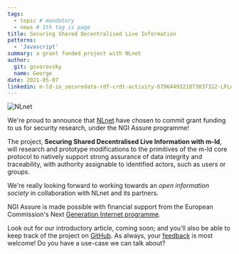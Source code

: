 ```yaml
---
tags:
  - topic # mandatory
  - news # 1th tag is page
title: Securing Shared Decentralised Live Information
patterns:
  - 'Javascript'
summary: a grant funded project with NLnet
author:
  git: gsvarovsky
  name: George
date: 2021-05-07
linkedin: m-ld-io_securedata-rdf-crdt-activity-6796449321073037312-LFLo
---
```

![NLnet](/media/logo_nlnet.svg)

We're proud to announce that [NLnet](https://nlnet.nl) have chosen to commit
grant funding to us for security research, under the NGI Assure programme!

The project, **Securing Shared Decentralised Live Information with m-ld**, will
research and prototype modifications to the primitives of the m-ld core protocol
to natively support strong assurance of data integrity and traceability, with
authority assignable to identified actors, such as users or groups.

We're really looking forward to working towards an _open information society_ in
collaboration with NLnet and its partners.

NGI Assure is made possible with financial support from the European
Commission's Next [Generation Internet programme](https://ngi.eu/).

Look out for our introductory article, coming soon; and you'll also be able to
keep track of the project on [GitHub](https://github.com/m-ld). As always, your
[feedback](/hello/) is most welcome! Do you have a use-case we can talk about?